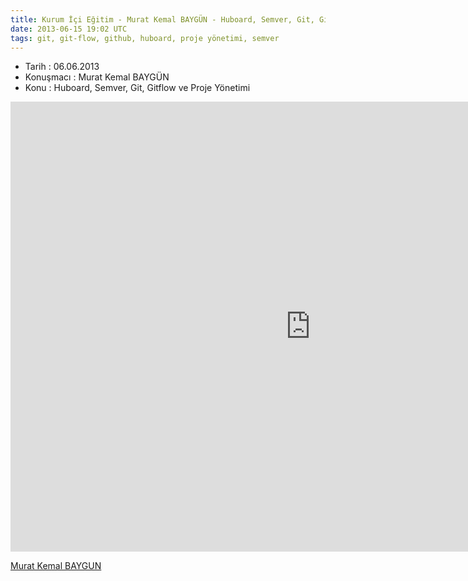 ```yaml
---
title: Kurum İçi Eğitim - Murat Kemal BAYGÜN - Huboard, Semver, Git, Gitflow ve Proje Yönetimi
date: 2013-06-15 19:02 UTC
tags: git, git-flow, github, huboard, proje yönetimi, semver
---
```


*   Tarih : 06.06.2013
*   Konuşmacı : Murat Kemal BAYGÜN
*   Konu : Huboard, Semver, Git, Gitflow ve Proje Yönetimi

<iframe width="960" height="720" src="http://www.youtube.com/embed/Vm3jWvnZX4o" frameborder="0" allowfullscreen></iframe>

 [Murat Kemal BAYGUN](http://twitter.com/muratkemalbaygun)
